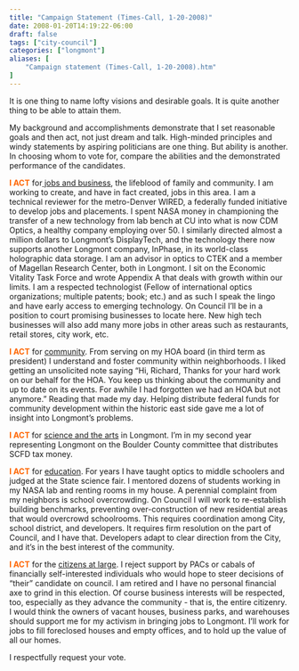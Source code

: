 ```yaml
---
title: "Campaign Statement (Times-Call, 1-20-2008)"
date: 2008-01-20T14:19:22-06:00
draft: false
tags: ["city-council"]
categories: ["longmont"]
aliases: [
    "Campaign statement (Times-Call, 1-20-2008).htm"
]
---
```


<p>It is one thing to name lofty visions and desirable goals.  It is quite another thing to be able to attain them.</p>
<p>My background and accomplishments demonstrate that I set reasonable
goals and then act, not just dream and talk.  High-minded principles and
 windy statements by aspiring politicians are one thing.  But ability is
 another.  In choosing whom to vote for, compare the abilities and the
demonstrated performance of the candidates.</p>
<p><font color="#ff6600"><strong>I ACT</strong></font> for<u> jobs and business</u>,
 the lifeblood of family and community.  I am working to create, and
have in fact created, jobs in this area.  I am a technical reviewer for
the metro-Denver WIRED, a federally funded initiative to develop jobs
and placements.  I spent NASA money in championing the transfer of a new
 technology from lab bench at CU into what is now CDM Optics, a healthy
company employing over 50.  I similarly directed almost a million
dollars to Longmont’s DisplayTech, and the technology there now supports
 another Longmont company, InPhase, in its world-class holographic data
storage.  I am an advisor in optics to CTEK and a member of Magellan
Research Center, both in Longmont.  I sit on the Economic Vitality Task
Force and wrote Appendix A that deals with growth within our limits.  I
am a respected technologist (Fellow of international optics
organizations; multiple patents; book; etc.) and as such I speak the
lingo and have early access to emerging technology.  On Council I’ll be
in a position to court promising businesses to locate here.  New high
tech businesses will also add many more jobs in other areas such as
restaurants, retail stores, city work, etc.</p>
<p><font color="#ff6600"><strong>I ACT</strong></font> for <u>community</u>.
  From serving on my HOA board (in third term as president) I understand
 and foster community within neighborhoods.  I liked getting an
unsolicited note saying “Hi, Richard, Thanks for your hard work on our
behalf for the HOA.  You keep us thinking about the community and up to
date on its events.  For awhile I had forgotten we had an HOA but not
anymore.”  Reading that made my day.  Helping distribute federal funds
for community development within the historic east side gave me a lot of
 insight into Longmont’s problems.</p>
<p><font color="#ff6600"><strong>I ACT </strong></font>for <u>science and the arts</u> in Longmont.  I’m in my second year representing Longmont on the Boulder County committee that distributes SCFD tax money.</p>
<p><strong><font color="#ff6600">I ACT</font></strong> for <u>education</u>.
  For years I have taught optics to middle schoolers and judged at the
State science fair.  I mentored dozens of students working in my NASA
lab and renting rooms in my house.  A perennial complaint from my
neighbors is school overcrowding.  On Council I will work to
re-establish building benchmarks, preventing over-construction of new
residential areas that would overcrowd schoolrooms.  This requires
coordination among City, school district, and developers.  It requires
firm resolution on the part of Council, and I have that.  Developers
adapt to clear direction from the City, and it’s in the best interest of
 the community.</p>
<p><font color="#ff6600"><strong>I ACT</strong></font> for the <u>citizens at large</u>.
  I reject support by PACs or cabals of financially self-interested
individuals who would hope to steer decisions of “their” candidate on
council.  I am retired and I have no personal financial axe to grind in
this election.  Of course business interests will be respected, too,
especially as they advance the community - that is, the entire
citizenry.  I would think the owners of vacant houses, business parks,
and warehouses should support me for my activism in bringing jobs to
Longmont.  I’ll work for jobs to fill foreclosed houses and empty
offices, and to hold up the value of all our homes.</p>
<p>I respectfully request your vote.</p>
